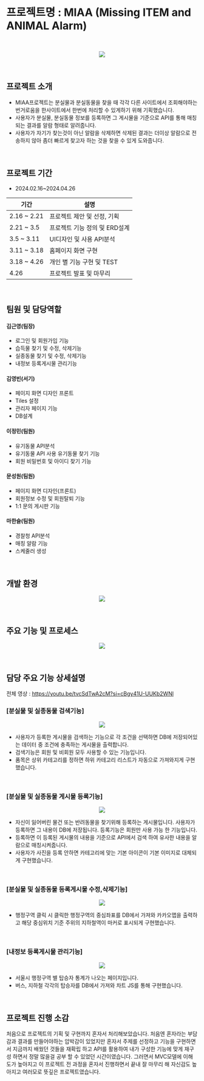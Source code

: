 # 프로젝트명 : MIAA (Missing ITEM and ANIMAL Alarm)
<br/>
<p align="center">
  <img src="https://github.com/jeongmin-Lee0321/MIAA/assets/146930254/d4218bb2-2664-45b9-ab5e-673f04e784cc">
</p>
<br/>

## 프로젝트 소개
* MIAA프로젝트는 분실물과 분실동물을 찾을 때 각각 다른 사이트에서 조회해야하는 번거로움을 한사이트에서 한번에 처리할 수 있게하기 위해 기획했습니다.
* 사용자가 분실물, 분실동물 정보를 등록하면 그 게시물을 기준으로 API를 통해 매칭되는 결과를 알람 형태로 알려줍니다. 
* 사용자가 자기가 찾는것이 아닌 알람을 삭제하면 삭제된 결과는 더이상 알람으로 전송하지 않아 좀더 빠르게 찾고자 하는 것을 찾을 수 있게 도와줍니다.
<br/>

## 프로젝트 기간
* 2024.02.16~2024.04.26

| 기간 | 설명 |
| ----- | ----- |
| 2.16 ~ 2.21  | 프로젝트 제안 및 선정, 기획 |
| 2.21 ~ 3.5 | 프로젝트 기능 정의 및 ERD설계 |
| 3.5 ~ 3.11 | UI디자인 및 사용 API분석 |
| 3.11 ~ 3.18 | 홈페이지 화면 구현 |
| 3.18 ~ 4.26 | 개인 별 기능 구현 및 TEST |
| 4.26 | 프로젝트 발표 및 마무리 |
<br/>

## 팀원 및 담당역할
#### 김근영(팀장) 
* 로그인 및 회원가입 기능
* 습득물 찾기 및 수정, 삭제기능
* 실종동물 찾기 및 수정, 삭제기능
* 내정보 등록게시물 관리기능
#### 김영빈(서기)
* 페이지 화면 디자인 프론트
* Tiles 설정
* 관리자 페이지 기능
* DB설계
#### 이정민(팀원)
* 유기동물 API분석
* 유기동물 API 사용 유기동물 찾기 기능
* 회원 비밀번호 및 아이디 찾기 기능
#### 문성원(팀원)
* 페이지 화면 디자인(프론트)
* 회원정보 수정 및 회원탈퇴 기능
* 1:1 문의 게시판 기능
#### 마한슬(팀원)
* 경찰청 API분석
* 매칭 알람 기능
* 스케줄러 생성
<br/>

## 개발 환경
<p align="center">
  <img src="https://github.com/kimgeen/SeoulTransport/assets/146930254/36b0e331-afea-433d-9f84-6d3def286eaf">
</p>
<br/>

## 주요 기능 및 프로세스
<p align="center">
  <img src="https://github.com/jeongmin-Lee0321/MIAA/assets/146930254/f70ac1bc-53a3-4038-b04a-ea7a859b7a39">
</p>
<br/>

## 담당 주요 기능 상세설명
 전체 영상 : https://youtu.be/tvcSdTwA2cM?si=cBgy41U-UUKb2WNl
<br/>

### [분실물 및 실종동물 검색기능]
<p align="center">
  <img src="https://github.com/jeongmin-Lee0321/MIAA/assets/146930254/aea79398-fa47-4dd4-9f35-34c5e5c60254">
</p>

* 사용자가 등록한 게시물을 검색하는 기능으로 각 조건을 선택하면 DB에 저장되어있는 데이터 중 조건에 충족하는 게시물을 출력합니다.
* 검색기능은 회원 및 비회원 모두 사용할 수 있는 기능입니다.
* 품목은 상위 카테고리를 정하면 하위 카테고리 리스트가 자동으로 가져와지게 구현했습니다.

<br/>

### [분실물 및 실종동물 게시물 등록기능]
<p align="center">
  <img src="https://github.com/jeongmin-Lee0321/MIAA/assets/146930254/616bc599-e1e3-4848-8596-58713d53bd02">
</p>

* 자신이 잃어버린 물건 또는 반려동물을 찾기위해 등록하는 게시물입니다. 사용자가 등록하면 그 내용이 DB에 저장됩니다. 등록기능은 회원만 사용 가능 한 기능입니다.
* 등록하면 이 등록된 게시물의 내용을 기준으로 API에서 검색 하여 유사한 내용을 알람으로 매칭시켜줍니다.
* 사용자가 사진을 등록 안하면 카테고리에 맞는 기본 아이콘이 기본 이미지로 대체되게 구현했습니다.

<br/>

### [분실물 및 실종동물 등록게시물 수정,삭제기능]
<p align="center">
  <img src="https://github.com/jeongmin-Lee0321/MIAA/assets/146930254/c9c7fedb-6216-4794-8760-245782c98f61">
</p>

* 행정구역 클릭 시 클릭한 행정구역의 중심좌표를 DB에서 가져와 카카오맵을 출력하고 해당 중심위치 기준 주위의 지하철역이 마커로 표시되게 구현했습니다.

<br/>

### [내정보 등록게시물 관리기능]
<p align="center">
  <img src="https://github.com/jeongmin-Lee0321/MIAA/assets/146930254/6899078b-89d8-4c55-b843-e8af1d28681c">
</p>

* 서울시 행정구역 별 탑승자 통계가 나오는 페이지입니다.
* 버스, 지하철 각각의 탑승자를 DB에서 가져와 차트 JS를 통해 구현했습니다.

<br/>

## 프로젝트 진행 소감
처음으로 프로젝트의 기획 및 구현까지 혼자서 처리해보았습니다. 처음엔 혼자라는 부담감과 결과를 만들어야하는 압박감이 있었지만 혼자서 주제를 선정하고 기능을 구현하면서 지금까지 배웠던 것들을 재확립 하고 API를 활용하여 내가 구성한 기능에 맞게 재구성 하면서 정말 많을걸 공부 할 수 있었던 시간이였습니다. 그러면서 MVC모델에 이해도가 높아지고 이 프로젝트 전 과정을 혼자서 진행하면서 끝내 잘 마무리 해 자신감도 높아지고 여러모로 뜻깊은 프로젝트였습니다.

